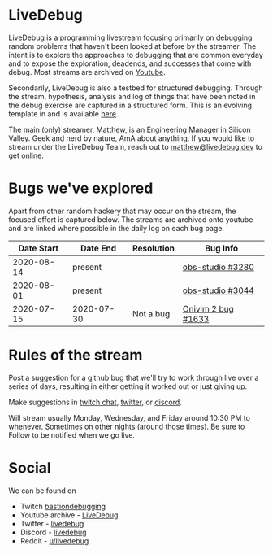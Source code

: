# LiveDebug

LiveDebug is a programming livestream focusing primarily on debugging random problems that haven't been looked at before by the streamer.    The intent is to explore the
approaches to debugging that are common everyday and to expose the exploration,
deadends, and successes that come with debug.  Most streams are archived on
[Youtube](https://www.youtube.com/channel/UCeiO6Wx8hMZfxG1gOsh7Lyg?feature=applinks).

Secondarily, LiveDebug is also a testbed for structured debugging.  Through the
stream, hypothesis, analysis and log of things that have been noted in the debug
exercise are captured in a structured form.  This is an evolving template in and is available [here](template/index.md).

The main (only) streamer, [Matthew](https://linkedin.com/matthewtippett), is an Engineering Manager in Silicon Valley.  Geek and nerd by nature, AmA about anything.  If you would like to stream under the LiveDebug Team, reach out to matthew@livedebug.dev to get online.

# Bugs we've explored
Apart from other random hackery that may occur on the stream, the focused effort
is captured below. The streams are archived onto youtube and are linked where
possible in the daily log on each bug page.

| Date Start | Date End   | Resolution | Bug Info                             |
| ---------- | ---------- | ---------- | ------------------------------------ |
| 2020-08-14 | present    |             | [obs-studio #3280](obs-studio-3280/README.html) |
| 2020-08-01 | present    |             | [obs-studio #3044](obs-studio-3044/README.html) |
| 2020-07-15 | 2020-07-30 | Not a bug  | [Onivim 2 bug #1633](onivim-1633/README.html)   |

# Rules of the stream

Post a suggestion for a github bug that we'll try to work through live over a series of days, resulting in either getting it worked out or just giving up.

Make suggestions in [twitch chat](https://twitch.tv/bastiondebugging/chat), [twitter](https://twitter.com/livedebug), or [discord](https://invite.gg/livedebug).

Will stream usually Monday, Wednesday, and Friday around 10:30 PM to whenever.  Sometimes on other nights (around those times).  Be sure to Follow to be notified when we go live.

# Social

We can be found on

-   Twitch [bastiondebugging](https://twitch.tv/bastiondebugging)
-   Youtube archive - [LiveDebug](https://www.youtube.com/channel/UCeiO6Wx8hMZfxG1gOsh7Lyg?feature=applinks)
-   Twitter - [livedebug](https://twitter.com/livedebug)
-   Discord - [livedebug](https://invite.gg/livedebug)
-   Reddit - [u/livedebug](https://reddit.com/u/livedebug)
